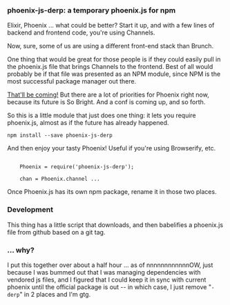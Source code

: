 ### phoenix-js-derp: a temporary phoenix.js for npm

Elixir, Phoenix ... what could be better? Start it up, and with a
few lines of backend and frontend code, you're using Channels.

Now, sure, some of us are using a different front-end stack than Brunch.

One thing that would be great for those people is if they could easily
pull in the phoenix.js file that brings Channels to the frontend. Best of
all would probably be if that file was presented as an NPM module, since
NPM is the most successful package manager out there.

[That'll be coming!](https://github.com/phoenixframework/phoenix/issues/827)
But there are a lot of priorities for Phoenix right
now, because its future is So Bright. And a conf is coming up, and so forth.

So this is a little module that just does one thing: it lets you
require phoenix.js, almost as if the future has already happened.

`npm install --save phoenix-js-derp`

And then enjoy your tasty Phoenix! Useful if you're using Browserify, etc.

```

    Phoenix = require('phoenix-js-derp');

    chan = Phoenix.channel ...

```

Once Phoenix.js has its own npm package, rename it in those two places.

### Development

This thing has a little script that downloads, and then babelifies a
phoenix.js file from github based on a git tag.


### ... why?

I put this together over about a half hour ... as of nnnnnnnnnnnnOW,
just because I was bummed out that I was managing dependencies with
vendored js files, and I figured that I could keep it in sync with
current phoenix until the official package is out -- in which case, I
just remove "`-derp`" in 2 places and I'm gtg.
